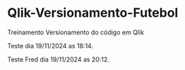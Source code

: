 # Qlik-Versionamento-Futebol
Treinamento Versionamento do código em Qlik

Teste dia 19/11/2024 as 18:14.

Teste Fred dia 19/11/2024 as 20:12.
